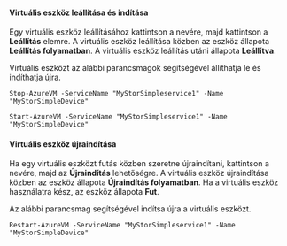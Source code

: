#### <a name="to-stop-and-start-a-virtual-device"></a>Virtuális eszköz leállítása és indítása
Egy virtuális eszköz leállításához kattintson a nevére, majd kattintson a **Leállítás** elemre. A virtuális eszköz leállítása közben az eszköz állapota **Leállítás folyamatban**. A virtuális eszköz leállítás utáni állapota **Leállítva**.

Virtuális eszközt az alábbi parancsmagok segítségével állíthatja le és indíthatja újra.

`Stop-AzureVM -ServiceName "MyStorSimpleservice1" -Name "MyStorSimpleDevice"`

`Start-AzureVM -ServiceName "MyStorSimpleservice1" -Name "MyStorSimpleDevice"`

#### <a name="to-restart-a-virtual-device"></a>Virtuális eszköz újraindítása
Ha egy virtuális eszközt futás közben szeretne újraindítani, kattintson a nevére, majd az **Újraindítás** lehetőségre. A virtuális eszköz újraindítása közben az eszköz állapota **Újraindítás folyamatban**. Ha a virtuális eszköz használatra kész, az eszköz állapota **Fut**.

Az alábbi parancsmag segítségével indítsa újra a virtuális eszközt.

`Restart-AzureVM -ServiceName "MyStorSimpleservice1" -Name "MyStorSimpleDevice"`



<!--HONumber=Jan17_HO1-->


